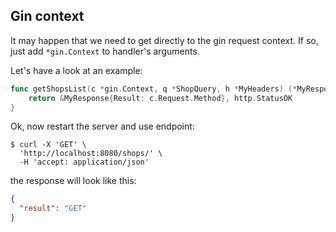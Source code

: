 ## Gin context

It may happen that we need to get directly to the gin request context. If so, just add ```*gin.Context``` to handler's arguments.

Let's have a look at an example:

```go
func getShopsList(c *gin.Context, q *ShopQuery, h *MyHeaders) (*MyResponse, gnext.Status){
    return &MyResponse{Result: c.Request.Method}, http.StatusOK
}
```

Ok, now restart the server and use endpoint:

```console
$ curl -X 'GET' \
  'http://localhost:8080/shops/' \
  -H 'accept: application/json'
```

the response will look like this:

```json
{
  "result": "GET"
}
```
